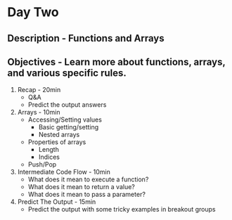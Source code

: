 # Day Two
## Description - Functions and Arrays
## Objectives - Learn more about functions, arrays, and various specific rules.
1. Recap - 20min
    - Q&A
    - Predict the output answers
2. Arrays - 10min
    - Accessing/Setting values
        - Basic getting/setting
        - Nested arrays
    - Properties of arrays
        - Length
        - Indices
    - Push/Pop
3. Intermediate Code Flow - 10min
    - What does it mean to execute a function?
    - What does it mean to return a value?
    - What does it mean to pass a parameter?
4. Predict The Output - 15min
    - Predict the output with some tricky examples in breakout groups